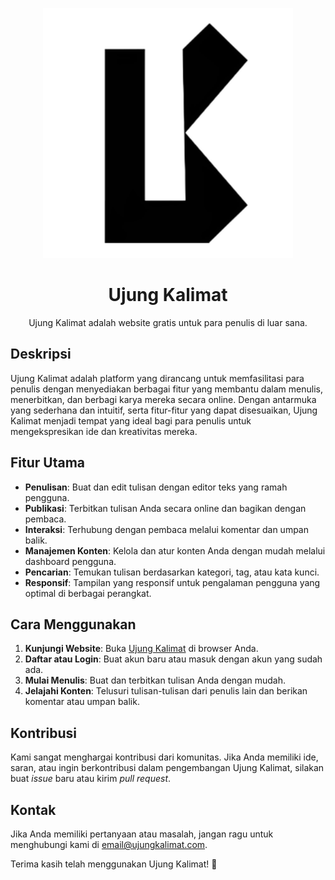 <p align="center">
  <a href="https://rizkysaria.netlify.app/" target="_blank">
    <img src="/public/pictures/logo.png" width="400" alt="Laravel Logo">
  </a>
</p>

<h1 align="center">Ujung Kalimat</h1>

<p align="center">Ujung Kalimat adalah website gratis untuk para penulis di luar sana.</p>

## Deskripsi

Ujung Kalimat adalah platform yang dirancang untuk memfasilitasi para penulis dengan menyediakan berbagai fitur yang membantu dalam menulis, menerbitkan, dan berbagi karya mereka secara online. Dengan antarmuka yang sederhana dan intuitif, serta fitur-fitur yang dapat disesuaikan, Ujung Kalimat menjadi tempat yang ideal bagi para penulis untuk mengekspresikan ide dan kreativitas mereka.

## Fitur Utama

- **Penulisan**: Buat dan edit tulisan dengan editor teks yang ramah pengguna.
- **Publikasi**: Terbitkan tulisan Anda secara online dan bagikan dengan pembaca.
- **Interaksi**: Terhubung dengan pembaca melalui komentar dan umpan balik.
- **Manajemen Konten**: Kelola dan atur konten Anda dengan mudah melalui dashboard pengguna.
- **Pencarian**: Temukan tulisan berdasarkan kategori, tag, atau kata kunci.
- **Responsif**: Tampilan yang responsif untuk pengalaman pengguna yang optimal di berbagai perangkat.

## Cara Menggunakan

1. **Kunjungi Website**: Buka [Ujung Kalimat](https://rizkysaria.netlify.app/) di browser Anda.
2. **Daftar atau Login**: Buat akun baru atau masuk dengan akun yang sudah ada.
3. **Mulai Menulis**: Buat dan terbitkan tulisan Anda dengan mudah.
4. **Jelajahi Konten**: Telusuri tulisan-tulisan dari penulis lain dan berikan komentar atau umpan balik.

## Kontribusi

Kami sangat menghargai kontribusi dari komunitas. Jika Anda memiliki ide, saran, atau ingin berkontribusi dalam pengembangan Ujung Kalimat, silakan buat _issue_ baru atau kirim _pull request_.

## Kontak

Jika Anda memiliki pertanyaan atau masalah, jangan ragu untuk menghubungi kami di [email@ujungkalimat.com](mailto:email@ujungkalimat.com).

Terima kasih telah menggunakan Ujung Kalimat! 📝
